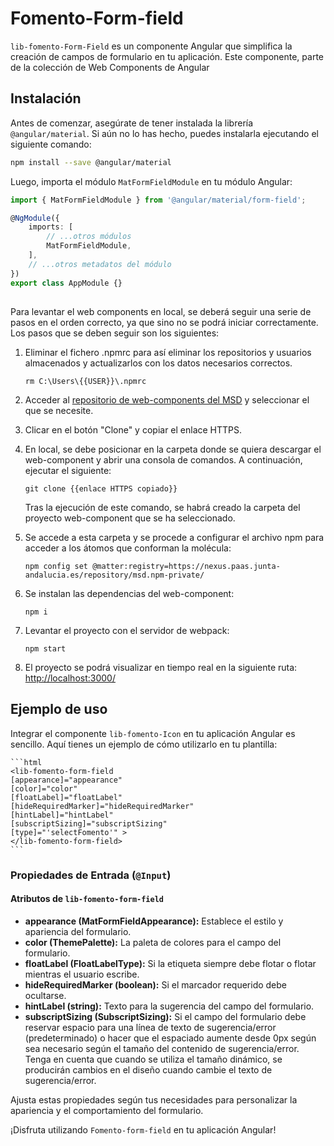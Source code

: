# Fomento-Form-field

`lib-fomento-Form-Field` es un componente Angular que simplifica la creación de campos de formulario en tu aplicación. Este componente, parte de la colección de Web Components de Angular

## Instalación

Antes de comenzar, asegúrate de tener instalada la librería `@angular/material`. Si aún no lo has hecho, puedes instalarla ejecutando el siguiente comando:

```bash
npm install --save @angular/material
```

Luego, importa el módulo `MatFormFieldModule` en tu módulo Angular:

```typescript
import { MatFormFieldModule } from '@angular/material/form-field';

@NgModule({
	imports: [
		// ...otros módulos
		MatFormFieldModule,
	],
	// ...otros metadatos del módulo
})
export class AppModule {}
```

##

Para levantar el web components en local, se deberá seguir una serie de pasos en el orden correcto, ya que sino no se podrá iniciar correctamente. Los pasos que se deben seguir son los siguientes:

1. Eliminar el fichero .npmrc para así eliminar los repositorios y usuarios almacenados y actualizarlos con los datos necesarios correctos.

   ```
   rm C:\Users\{{USER}}\.npmrc
   ```

2. Acceder al [repositorio de web-components del MSD](https://gitlab.juntadeandalucia.es/pt-exp-webcomponents) y seleccionar el que se necesite.
3. Clicar en el botón "Clone" y copiar el enlace HTTPS.
4. En local, se debe posicionar en la carpeta donde se quiera descargar el web-component y abrir una consola de comandos. A continuación, ejecutar el siguiente:
   ```
   git clone {{enlace HTTPS copiado}}
   ```
   Tras la ejecución de este comando, se habrá creado la carpeta del proyecto web-component que se ha seleccionado.
5. Se accede a esta carpeta y se procede a configurar el archivo npm para acceder a los átomos que conforman la molécula:
   ```
   npm config set @matter:registry=https://nexus.paas.junta-andalucia.es/repository/msd.npm-private/
   ```
6. Se instalan las dependencias del web-component:
   ```
   npm i
   ```
7. Levantar el proyecto con el servidor de webpack:
   ```
   npm start
   ```
8. El proyecto se podrá visualizar en tiempo real en la siguiente ruta: [http://localhost:3000/](http://localhost:3000/)

## Ejemplo de uso

Integrar el componente `lib-fomento-Icon` en tu aplicación Angular es sencillo. Aquí tienes un ejemplo de cómo utilizarlo en tu plantilla:

    ```html
    <lib-fomento-form-field
    [appearance]="appearance"
    [color]="color"
    [floatLabel]="floatLabel"
    [hideRequiredMarker]="hideRequiredMarker"
    [hintLabel]="hintLabel"
    [subscriptSizing]="subscriptSizing"
    [type]="'selectFomento'" >
    </lib-fomento-form-field>
    ```

### Propiedades de Entrada (`@Input`)

#### Atributos de `lib-fomento-form-field`

- **appearance (MatFormFieldAppearance):** Establece el estilo y apariencia del formulario.
- **color (ThemePalette):** La paleta de colores para el campo del formulario.
- **floatLabel (FloatLabelType):** Si la etiqueta siempre debe flotar o flotar mientras el usuario escribe.
- **hideRequiredMarker (boolean):** Si el marcador requerido debe ocultarse.
- **hintLabel (string):** Texto para la sugerencia del campo del formulario.
- **subscriptSizing (SubscriptSizing):** Si el campo del formulario debe reservar espacio para una línea de texto de sugerencia/error (predeterminado) o hacer que el espaciado aumente desde 0px según sea necesario según el tamaño del contenido de sugerencia/error. Tenga en cuenta que cuando se utiliza el tamaño dinámico, se producirán cambios en el diseño cuando cambie el texto de sugerencia/error.

Ajusta estas propiedades según tus necesidades para personalizar la apariencia y el comportamiento del formulario.

¡Disfruta utilizando `Fomento-form-field` en tu aplicación Angular!
